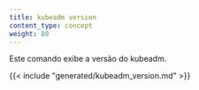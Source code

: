 ```yaml
---
title: kubeadm version
content_type: concept
weight: 80
---
```

<!-- overview -->
Este comando exibe a versão do kubeadm.

<!-- body -->
{{< include "generated/kubeadm_version.md" >}}
